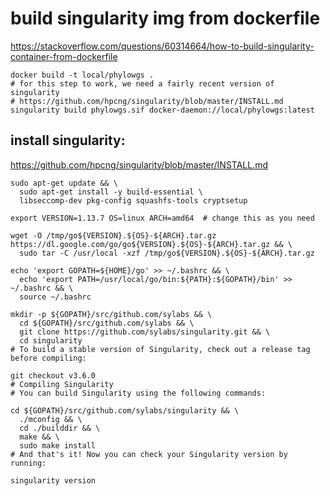 
# build singularity img from dockerfile

https://stackoverflow.com/questions/60314664/how-to-build-singularity-container-from-dockerfile


```
docker build -t local/phylowgs .
# for this step to work, we need a fairly recent version of singularity
# https://github.com/hpcng/singularity/blob/master/INSTALL.md
singularity build phylowgs.sif docker-daemon://local/phylowgs:latest
```


## install singularity:

https://github.com/hpcng/singularity/blob/master/INSTALL.md

```
sudo apt-get update && \
  sudo apt-get install -y build-essential \
  libseccomp-dev pkg-config squashfs-tools cryptsetup

export VERSION=1.13.7 OS=linux ARCH=amd64  # change this as you need

wget -O /tmp/go${VERSION}.${OS}-${ARCH}.tar.gz https://dl.google.com/go/go${VERSION}.${OS}-${ARCH}.tar.gz && \
  sudo tar -C /usr/local -xzf /tmp/go${VERSION}.${OS}-${ARCH}.tar.gz

echo 'export GOPATH=${HOME}/go' >> ~/.bashrc && \
  echo 'export PATH=/usr/local/go/bin:${PATH}:${GOPATH}/bin' >> ~/.bashrc && \
  source ~/.bashrc
  
mkdir -p ${GOPATH}/src/github.com/sylabs && \
  cd ${GOPATH}/src/github.com/sylabs && \
  git clone https://github.com/sylabs/singularity.git && \
  cd singularity
# To build a stable version of Singularity, check out a release tag before compiling:

git checkout v3.6.0
# Compiling Singularity
# You can build Singularity using the following commands:

cd ${GOPATH}/src/github.com/sylabs/singularity && \
  ./mconfig && \
  cd ./builddir && \
  make && \
  sudo make install
# And that's it! Now you can check your Singularity version by running:

singularity version

```
